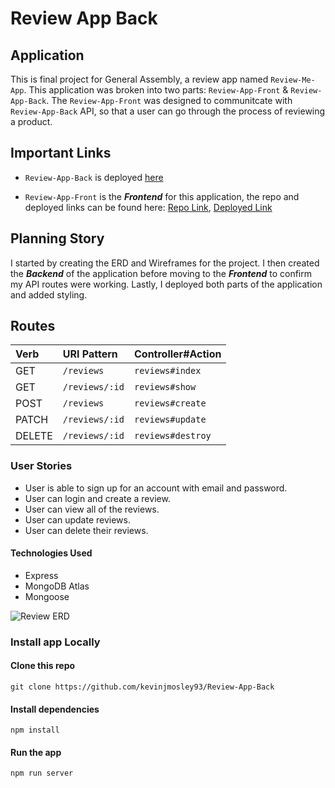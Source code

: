 # Review App Back

## Application

This is final project for General Assembly, a review app named `Review-Me-App`. This application was broken into two parts: `Review-App-Front` & `Review-App-Back`. The `Review-App-Front` was designed to communitcate with `Review-App-Back` API, so that a user can go through the process of reviewing a product.

## Important Links

- `Review-App-Back` is deployed [here](https://review-me-app.herokuapp.com)

- `Review-App-Front` is the **_Frontend_** for this application, the repo and deployed links can be found here:
  [Repo Link](https://github.com/kevinjmosley93/Review-App-Front),
  [Deployed Link](https://kevinjmosley93.github.io/Review-App-Front)

## Planning Story

I started by creating the ERD and Wireframes for the project. I then created the **_Backend_** of the application before moving to the **_Frontend_** to confirm my API routes were working. Lastly, I deployed both parts of the application and added styling.

## Routes

| Verb   | URI Pattern    | Controller#Action |
| :----- | :------------- | :---------------- |
| GET    | `/reviews`     | `reviews#index`   |
| GET    | `/reviews/:id` | `reviews#show`    |
| POST   | `/reviews`     | `reviews#create`  |
| PATCH  | `/reviews/:id` | `reviews#update`  |
| DELETE | `/reviews/:id` | `reviews#destroy` |

### User Stories

- User is able to sign up for an account with email and password.
- User can login and create a review.
- User can view all of the reviews.
- User can update reviews.
- User can delete their reviews.

#### Technologies Used

- Express
- MongoDB Atlas
- Mongoose

![Review ERD](https://i.imgur.com/7ijgzPA.png)

### Install app Locally

#### Clone this repo

```
git clone https://github.com/kevinjmosley93/Review-App-Back
```

#### Install dependencies

```
npm install
```

#### Run the app

```
npm run server
```
